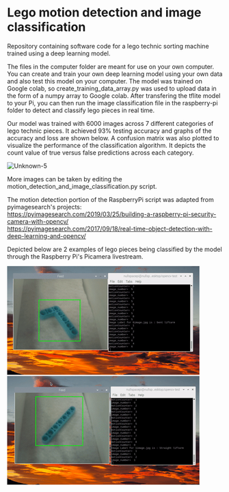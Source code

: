 # Lego motion detection and image classification

Repository containing software code for a lego technic sorting machine trained using a deep learning model. 

The files in the computer folder are meant for use on your own computer. You can create and train your own deep learning model using your own data and also test this model on your computer. The model was trained on Google colab, so create_training_data_array.py was used to upload data in the form of a numpy array to Google colab. After transfering the tflite model to your Pi, you can then run the image classification file in the raspberry-pi folder to detect and classify lego pieces in real time.

Our model was trained with 6000 images across 7 different categories of lego technic pieces. It achieved 93% testing accuracy and graphs of the accuracy and loss are shown below. A confusion matrix was also plotted to visualize the performance of the classification algorithm. It depicts the count value of true versus false predictions across each category.

![Unknown-5](https://user-images.githubusercontent.com/91732309/190358182-58fa5671-263d-490b-8f54-616cb2daf764.png)

More images can be taken by editing the motion_detection_and_image_classification.py script.

The motion detection portion of the RaspberryPi script was adapted from pyimagesearch's projects:<br>
https://pyimagesearch.com/2019/03/25/building-a-raspberry-pi-security-camera-with-opencv/ <br>
https://pyimagesearch.com/2017/09/18/real-time-object-detection-with-deep-learning-and-opencv/<br>

Depicted below are 2 examples of lego pieces being classified by the model through the Raspberry Pi's Picamera livestream. 

![alt-text-1](gifs/lego_classification_1.gif "title-1")      ![alt-text-2](gifs/lego_classification_2.gif "title-2")



